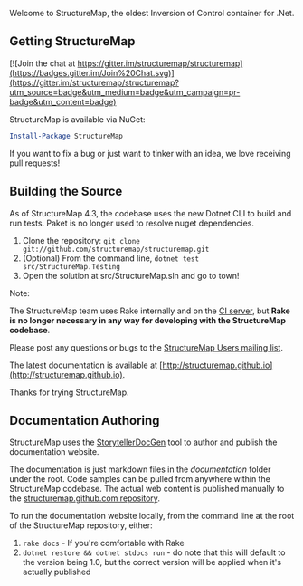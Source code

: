 Welcome to StructureMap, the oldest Inversion of Control container for .Net. 

Getting StructureMap
--------------------

[![Join the chat at https://gitter.im/structuremap/structuremap](https://badges.gitter.im/Join%20Chat.svg)](https://gitter.im/structuremap/structuremap?utm_source=badge&utm_medium=badge&utm_campaign=pr-badge&utm_content=badge)

StructureMap is available via NuGet:

```PowerShell
Install-Package StructureMap
```


If you want to fix a bug or just want to tinker with an idea,
we love receiving pull requests!

Building the Source
-------------------

As of StructureMap 4.3, the codebase uses the new Dotnet CLI to build and run tests. Paket is no longer used
to resolve nuget dependencies.

1. Clone the repository: `git clone git://github.com/structuremap/structuremap.git`
1. (Optional) From the command line, `dotnet test src/StructureMap.Testing`
1. Open the solution at src/StructureMap.sln and go to town! 

Note:

The StructureMap team uses Rake internally and on the [CI server](http://build.fubu-project.org/project.html?projectId=StructureMap3), but **Rake is no longer necessary in any way for developing with the StructureMap codebase**. 

Please post any questions or bugs to the
[StructureMap Users mailing list](https://groups.google.com/forum/#!forum/structuremap-users).

The latest documentation is available at [http://structuremap.github.io](http://structuremap.github.io).

Thanks for trying StructureMap.


Documentation Authoring
-----------------------

StructureMap uses the [StorytellerDocGen](http://storyteller.github.io/documentation/docs/) tool to author and publish the documentation website. 

The documentation is just markdown files in the *documentation* folder under the root. Code samples can be pulled from anywhere within the StructureMap codebase.
The actual web content is published manually to the [structuremap.github.com repository](https://github.com/structuremap/structuremap.github.com).

To run the documentation website locally, from the command line at the root of the StructureMap repository, either:

1. `rake docs` - If you're comfortable with Rake
1. `dotnet restore && dotnet stdocs run` - do note that this will default to the version being 1.0, but the correct version will be applied when it's actually published


